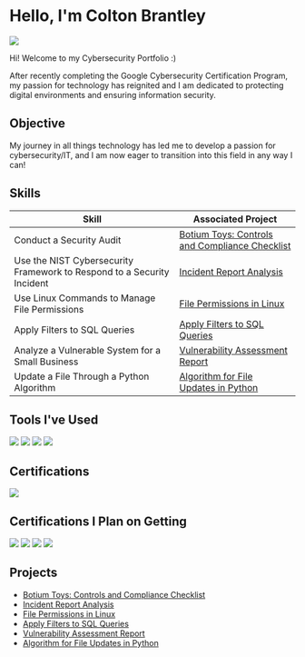 # Hello, I'm Colton Brantley
<a href="https://www.linkedin.com/in/coltonb02/"><img src="https://img.shields.io/badge/-LinkedIn-0072b1?&style=for-the-badge&logo=linkedin&logoColor=white" /></a>

Hi! Welcome to my Cybersecurity Portfolio :) 

After recently completing the Google Cybersecurity Certification Program, my passion for technology has reignited and I am dedicated to protecting digital environments and ensuring information security.

## Objective

My journey in all things technology has led me to develop a passion for cybersecurity/IT, and I am now eager to transition into this field in any way I can!

## Skills

| Skill                                         | Associated Project         |
|-----------------------------------------------|----------------------------|
| Conduct a Security Audit          | <a href="https://github.com/coltonb02/BotiumToysControlsandComplianceChecklist">Botium Toys: Controls and Compliance Checklist </a>|
| Use the NIST Cybersecurity Framework to Respond to a Security Incident | <a href="https://github.com/coltonb02/Incident-Report-Analysis">Incident Report Analysis</a>|
| Use Linux Commands to Manage File Permissions         | <a href="https://github.com/coltonb02/FilePermissionsinLinux">File Permissions in Linux</a>|
| Apply Filters to SQL Queries      | <a href="https://github.com/coltonb02/ApplyFilterstoSQLQueries">Apply Filters to SQL Queries</a>|
| Analyze a Vulnerable System for a Small Business                  | <a href="https://github.com/coltonb02/VulnerabilityAssesmentReport">Vulnerability Assessment Report</a>|
| Update a File Through a Python Algorithm | <a href="https://github.com/coltonb02/AlgorithmForFileUpdatesinPython">Algorithm for File Updates in Python</a>|

## Tools I've Used
<div>
    <img src="https://img.shields.io/badge/-Linux-FCC624?&style=for-the-badge&logo=Linux&logoColor=black" />
    <img src="https://img.shields.io/badge/-SQL-4479A1?&style=for-the-badge&logo=MySQL&logoColor=white" />
    <img src="https://img.shields.io/badge/-Python-3776AB?&style=for-the-badge&logo=Python&logoColor=white" />
    <img src="https://img.shields.io/badge/-Oracle%20VirtualBox-183A61?&style=for-the-badge&logo=virtualbox&logoColor=white" />
</div>

## Certifications
<div>
<img src="https://img.shields.io/badge/-Google%20Cybersecurity%20Certification-4285F4?&style=for-the-badge&logo=Google&logoColor=white" />

</div>

## Certifications I Plan on Getting
<div>
<img src="https://img.shields.io/badge/-CompTIA%20Security%2B-EE0000?&style=for-the-badge&logo=CompTIA&logoColor=white" />
<img src="https://img.shields.io/badge/-CompTIA%20A%2B-EE0000?&style=for-the-badge&logo=CompTIA&logoColor=white" />
<img src="https://img.shields.io/badge/-CompTIA%20Network%2B-EE0000?&style=for-the-badge&logo=CompTIA&logoColor=white" />
<img src="https://img.shields.io/badge/-CEH-9C1A22?&style=for-the-badge&logo=CEH&logoColor=white" />

</div>

## Projects
- <a href="https://github.com/coltonb02/BotiumToysControlsandComplianceChecklist">Botium Toys: Controls and Compliance Checklist </a>
- <a href="https://github.com/coltonb02/Incident-Report-Analysis">Incident Report Analysis</a>
- <a href="https://github.com/coltonb02/FilePermissionsinLinux">File Permissions in Linux</a>
- <a href="https://github.com/coltonb02/ApplyFilterstoSQLQueries">Apply Filters to SQL Queries</a>
- <a href="https://github.com/coltonb02/VulnerabilityAssesmentReport">Vulnerability Assessment Report</a>
- <a href="https://github.com/coltonb02/AlgorithmForFileUpdatesinPython">Algorithm for File Updates in Python</a>
